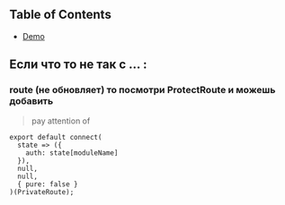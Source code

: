 ## Table of Contents

- [Demo](#demo)

## Если что то не так с ... :

### route (не обновляет) то посмотри ProtectRoute и можешь добавить

> pay attention of

```
export default connect(
  state => ({
    auth: state[moduleName]
  }),
  null,
  null,
  { pure: false }
)(PrivateRoute);
```

